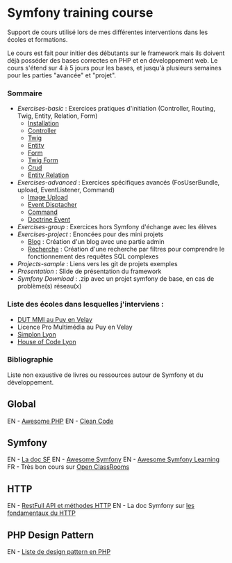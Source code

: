 # Symfony training course

Support de cours utilisé lors de mes différentes interventions dans les écoles et formations. 

Le cours est fait pour initier des débutants sur le framework mais ils doivent déjà posséder des bases correctes en PHP 
et en développement web. Le cours s'étend sur 4 à 5 jours pour les bases, et jusqu'à plusieurs semaines pour les parties "avancée" et "projet".

### Sommaire
  - *Exercises-basic* : Exercices pratiques d'initiation (Controller, Routing, Twig, Entity, Relation, Form)
    - [Installation](./exercises-basic/00-exercise-installation.md)     
    - [Controller](./exercises-basic/01-exercise-controller.md)     
    - [Twig](./exercises-basic/02-exercise-twig.md)     
    - [Entity](./exercises-basic/03-exercise-entity.md)     
    - [Form](./exercises-basic/04-exercise-form.md)     
    - [Twig Form](./exercises-basic/05-exercise-twig-form.md)     
    - [Crud](./exercises-basic/06-exercise-crud.md)     
    - [Entity Relation](./exercises-basic/07-exercise-entity-relations.md)     
  - *Exercises-advanced* : Exercices spécifiques avancés (FosUserBundle, upload, EventListener, Command)
    - [Image Upload](./exercises-advanced/02-image-upload.md)
    - [Event Disptacher](./exercises-advanced/03-event-dispatcher.md)
    - [Command](./exercises-advanced/04-command.md)
    - [Doctrine Event](./exercises-advanced/05-event-doctrine.md)
  - *Exercises-group* : Exercices hors Symfony d'échange avec les élèves
  - *Exercises-project* : Enoncées pour des mini projets 
    - [Blog](./exercises-project/blog) : Création d'un blog avec une partie admin
    - [Recherche](./exercises-project/search) : Création d'une recherche par filtres pour comprendre le fonctionnement des requêtes SQL complexes 
  - *Projects-sample* : Liens vers les git de projets exemples
  - *Presentation* : Slide de présentation du framework
  - *Symfony Download* : .zip avec un projet symfony de base, en cas de problème(s) réseau(x)
  

### Liste des écoles dans lesquelles j'interviens :
- [DUT MMI au Puy en Velay](http://mmi-lepuy.fr/)
- Licence Pro Multimédia au Puy en Velay
- [Simplon Lyon](http://lyon.simplon.co/)
- [House of Code Lyon](http://www.house-of-code.fr/)


### Bibliographie

Liste non exaustive de livres ou ressources autour de Symfony et du développement. 

## Global
EN - [Awesome PHP](https://github.com/ziadoz/awesome-php)
EN - [Clean Code](https://www.amazon.fr/Clean-Code-Handbook-Software-Craftsmanship/dp/0132350882/)

## Symfony
EN - [La doc SF](https://symfony.com/doc/current/index.html)
EN - [Awesome Symfony](https://github.com/sitepoint-editors/awesome-symfony#readme)
EN - [Awesome Symfony Learning](https://github.com/pehapkari/awesome-symfony-education#readme)
FR - Très bon cours sur [Open ClassRooms](https://openclassrooms.com/courses/developpez-votre-site-web-avec-le-framework-symfony)

## HTTP
EN - [RestFull API et méthodes HTTP](https://restfulapi.net/http-methods/)
EN - La doc Symfony sur [les fondamentaux du HTTP](http://symfony.com/doc/current/introduction/http_fundamentals.html)

## PHP Design Pattern
EN - [Liste de design pattern en PHP](https://github.com/domnikl/DesignPatternsPHP)


